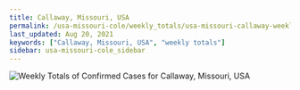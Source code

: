 ```yaml
---
title: Callaway, Missouri, USA
permalink: /usa-missouri-cole/weekly_totals/usa-missouri-callaway-weekly_totals.html
last_updated: Aug 20, 2021
keywords: ["Callaway, Missouri, USA", "weekly totals"]
sidebar: usa-missouri-cole_sidebar
---
```


![Weekly Totals of Confirmed Cases for Callaway, Missouri, USA](/covid_tracker/images/graphs/usa-missouri-callaway-weekly_totals_graph.png)
